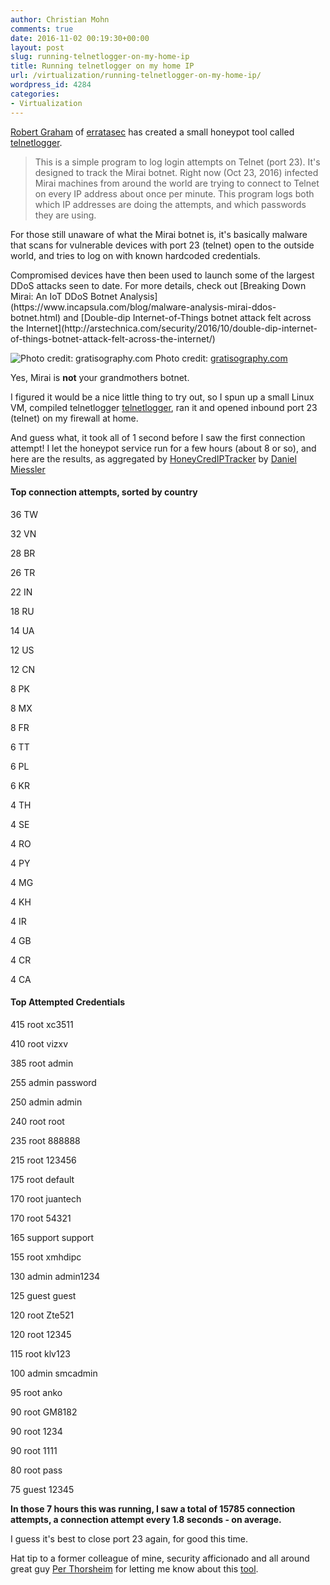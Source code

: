 ```yaml
---
author: Christian Mohn
comments: true
date: 2016-11-02 00:19:30+00:00
layout: post
slug: running-telnetlogger-on-my-home-ip
title: Running telnetlogger on my home IP
url: /virtualization/running-telnetlogger-on-my-home-ip/
wordpress_id: 4284
categories:
- Virtualization
---
```


[Robert Graham](https://twitter.com/ErrataRob) of [erratasec](http://blog.erratasec.com) has created a small honeypot tool called [telnetlogger](https://github.com/robertdavidgraham/telnetlogger).



<blockquote>
  This is a simple program to log login attempts on Telnet (port 23).
  It's designed to track the Mirai botnet. Right now (Oct 23, 2016) infected Mirai machines from around the world are trying to connect to Telnet on every IP address about once per minute. This program logs both which IP addresses are doing the attempts, and which passwords they are using.
</blockquote>



For those still unaware of what the Mirai botnet is, it's basically malware that scans for vulnerable devices with port 23 (telnet) open to the outside world, and tries to log on with known hardcoded credentials.



<!--more-->Compromised devices have then been used to launch some of the largest DDoS attacks seen to date. For more details, check out [Breaking Down Mirai: An IoT DDoS Botnet Analysis](https://www.incapsula.com/blog/malware-analysis-mirai-ddos-botnet.html) and [Double-dip Internet-of-Things botnet attack felt across the Internet](http://arstechnica.com/security/2016/10/double-dip-internet-of-things-botnet-attack-felt-across-the-internet/)

![Photo credit: gratisography.com](/img/330H-1024x683.jpg) Photo credit: [gratisography.com](http://gratisography.com)

Yes, Mirai is **not** your grandmothers botnet.

I figured it would be a nice little thing to try out, so I spun up a small Linux VM, compiled telnetlogger [telnetlogger](https://github.com/robertdavidgraham/telnetlogger), ran it and opened inbound port 23 (telnet) on my firewall at home.

And guess what, it took all of 1 second before I saw the first connection attempt! I let the honeypot service run for a few hours (about 8 or so), and here are the results, as aggregated by [HoneyCredIPTracker](https://github.com/danielmiessler/HoneyCredIPTracker/blob/master/HoneyCredIPTracker.sh) by [Daniel Miessler](https://twitter.com/danielmiessler/status/793138522597187584)



#### Top connection attempts, sorted by country

36 TW

32 VN

28 BR

26 TR

22 IN

18 RU

14 UA

12 US

12 CN

8 PK

8 MX

8 FR

6 TT

6 PL

6 KR

4 TH

4 SE

4 RO

4 PY

4 MG

4 KH

4 IR

4 GB

4 CR

4 CA



#### Top Attempted Credentials



415 root xc3511

410 root vizxv

385 root admin

255 admin password

250 admin admin

240 root root

235 root 888888

215 root 123456

175 root default

170 root juantech

170 root 54321

165 support support

155 root xmhdipc

130 admin admin1234

125 guest guest

120 root Zte521

120 root 12345

115 root klv123

100 admin smcadmin

95 root anko

90 root GM8182

90 root 1234

90 root 1111

80 root pass

75 guest 12345

**In those 7 hours this was running, I saw a total of 15785 connection attempts, a connection attempt every 1.8 seconds - on average.**

I guess it's best to close port 23 again, for good this time.

Hat tip to a former colleague of mine, security afficionado and all around great guy [Per Thorsheim](https://twitter.com/thorsheim) for letting me know about this [tool](https://twitter.com/thorsheim/status/793055315369549824).
